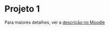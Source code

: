 # Projeto 1

Para maiores detalhes, ver a [descrição no Moodle](https://moodle.ifsc.edu.br/mod/page/view.php?id=650401)
